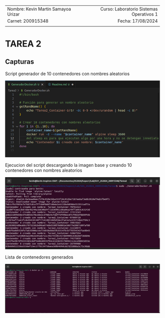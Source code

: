 |              |                |
|    :---      |      ---:      |
| Nombre: Kevin Martin Samayoa Urizar | Curso: Laboratorio Sistemas Operativos 1 |
| Carnet: 200915348                   | Fecha: 17/08/2024            |
|              |                |

# TAREA 2

## Capturas

Script generador de 10 contenedores con nombres aleatorios

![script](Capturas/Script.png)

Ejecucion del script descargando la imagen base y creando 10 contenedores con nombres aleatorios

![scriptEjecucion](Capturas/EjecutarScript.png)

Lista de contenedores generados

![lista](Capturas/Contenedores.png)


